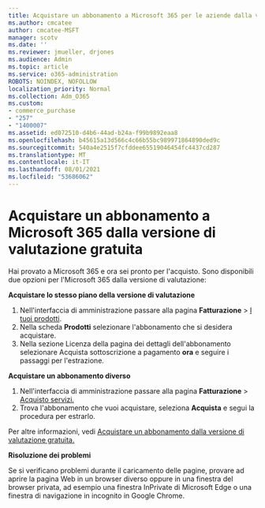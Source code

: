 ```yaml
---
title: Acquistare un abbonamento a Microsoft 365 per le aziende dalla versione di valutazione gratuita
ms.author: cmcatee
author: cmcatee-MSFT
manager: scotv
ms.date: ''
ms.reviewer: jmueller, drjones
ms.audience: Admin
ms.topic: article
ms.service: o365-administration
ROBOTS: NOINDEX, NOFOLLOW
localization_priority: Normal
ms.collection: Adm_O365
ms.custom:
- commerce_purchase
- "257"
- "1400007"
ms.assetid: ed072510-d4b6-44ad-b24a-f99b9892eaa8
ms.openlocfilehash: b45615a13d566c4c66b55bc989971864890ded9c
ms.sourcegitcommit: 540a4e2515f7cfddee65519046454fc4437cd287
ms.translationtype: MT
ms.contentlocale: it-IT
ms.lasthandoff: 08/01/2021
ms.locfileid: "53686062"
---
```

# <a name="buy-a-subscription-to-microsoft-365-from-your-free-trial"></a>Acquistare un abbonamento a Microsoft 365 dalla versione di valutazione gratuita

Hai provato a Microsoft 365 e ora sei pronto per l'acquisto. Sono disponibili due opzioni per l'Microsoft 365 dalla versione di valutazione:
  
 **Acquistare lo stesso piano della versione di valutazione**
  
1. Nell'interfaccia di amministrazione passare alla pagina **Fatturazione** \> [I tuoi prodotti](https://go.microsoft.com/fwlink/p/?linkid=842054).
2. Nella scheda **Prodotti** selezionare l'abbonamento che si desidera acquistare.
3. Nella sezione Licenza della  pagina dei dettagli dell'abbonamento selezionare Acquista sottoscrizione a pagamento **ora** e seguire i passaggi per l'estrazione.
 
**Acquistare un abbonamento diverso**
  
1. Nell'interfaccia di amministrazione passare alla pagina **Fatturazione** \> [Acquisto servizi.](https://go.microsoft.com/fwlink/p/?linkid=868433)
2. Trova l'abbonamento che vuoi acquistare, seleziona **Acquista** e segui la procedura per estrarlo.

Per altre informazioni, vedi [Acquistare un abbonamento dalla versione di valutazione gratuita.](/microsoft-365/commerce/try-or-buy-microsoft-365#buy-a-subscription-from-your-free-trial)

**Risoluzione dei problemi**

Se si verificano problemi durante il caricamento delle pagine, provare ad aprire la pagina Web in un browser diverso oppure in una finestra del browser privata, ad esempio una finestra InPrivate di Microsoft Edge o una finestra di navigazione in incognito in Google Chrome.